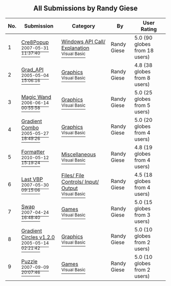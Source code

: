 ﻿<div align="center">

## All Submissions by Randy Giese

</div>

No.  | Submission | Category | By   | User Rating
---- | ---------- | -------- | ---- | -----------
1 | [Cre8Popup<br /><sup>2007-05-31 11:37:40</sup>](https://github.com/Planet-Source-Code/randy-giese-cre8popup__1-68311) | [Windows API Call/ Explanation<br /><sup>Visual Basic</sup>](../ByCategory/windows-api-call-explanation__1-39.md) | Randy Giese | 5.0 (90 globes from 18 users)
2 | [Grad\_API<br /><sup>2005-05-04 15:06:16</sup>](https://github.com/Planet-Source-Code/randy-giese-grad-api__1-60370) | [Graphics<br /><sup>Visual Basic</sup>](../ByCategory/graphics__1-46.md) | Randy Giese | 4.8 (38 globes from 8 users)
3 | [Magic Wand<br /><sup>2006-06-14 00:55:58</sup>](https://github.com/Planet-Source-Code/randy-giese-magic-wand__1-60866) | [Graphics<br /><sup>Visual Basic</sup>](../ByCategory/graphics__1-46.md) | Randy Giese | 5.0 (25 globes from 5 users)
4 | [Gradient Combo<br /><sup>2005-05-27 18:49:26</sup>](https://github.com/Planet-Source-Code/randy-giese-gradient-combo__1-60643) | [Graphics<br /><sup>Visual Basic</sup>](../ByCategory/graphics__1-46.md) | Randy Giese | 5.0 (20 globes from 4 users)
5 | [Formatter<br /><sup>2010-05-12 15:19:24</sup>](https://github.com/Planet-Source-Code/randy-giese-formatter__1-68718) | [Miscellaneous<br /><sup>Visual Basic</sup>](../ByCategory/miscellaneous__1-1.md) | Randy Giese | 4.8 (19 globes from 4 users)
6 | [Last VBP<br /><sup>2007-05-30 09:15:06</sup>](https://github.com/Planet-Source-Code/randy-giese-last-vbp__1-62134) | [Files/ File Controls/ Input/ Output<br /><sup>Visual Basic</sup>](../ByCategory/files-file-controls-input-output__1-3.md) | Randy Giese | 4.5 (18 globes from 4 users)
7 | [Swap<br /><sup>2007-04-24 16:48:40</sup>](https://github.com/Planet-Source-Code/randy-giese-swap__1-65094) | [Games<br /><sup>Visual Basic</sup>](../ByCategory/games__1-38.md) | Randy Giese | 5.0 (15 globes from 3 users)
8 | [Gradient Circles v1\.2\.0<br /><sup>2005-05-14 02:21:42</sup>](https://github.com/Planet-Source-Code/randy-giese-gradient-circles-v1-2-0__1-60523) | [Graphics<br /><sup>Visual Basic</sup>](../ByCategory/graphics__1-46.md) | Randy Giese | 5.0 (10 globes from 2 users)
9 | [Puzzle<br /><sup>2007-09-09 20:07:46</sup>](https://github.com/Planet-Source-Code/randy-giese-puzzle__1-69299) | [Games<br /><sup>Visual Basic</sup>](../ByCategory/games__1-38.md) | Randy Giese | 5.0 (10 globes from 2 users)
